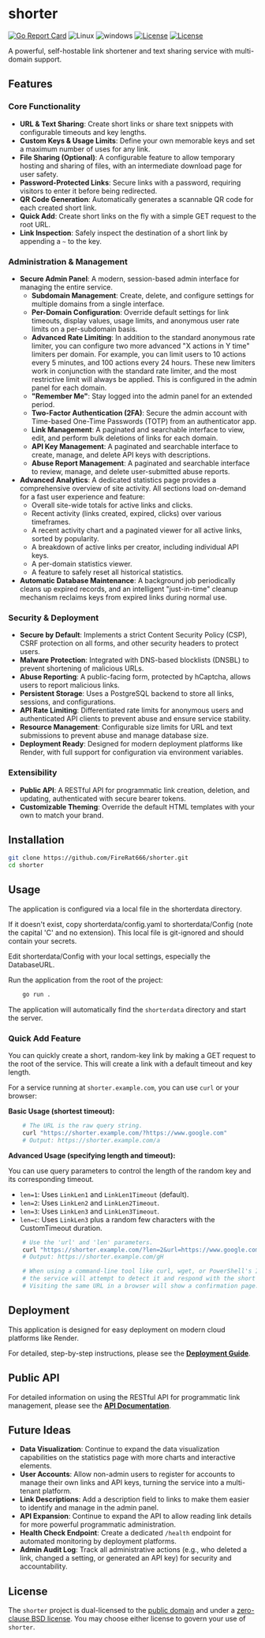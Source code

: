 # shorter

[![Go Report Card](https://goreportcard.com/badge/github.com/FireRat666/shorter)](https://goreportcard.com/report/github.com/FireRat666/shorter)
![Linux](https://img.shields.io/badge/Supports-Linux-green.svg)
![windows](https://img.shields.io/badge/Supports-windows-green.svg)
[![License](https://img.shields.io/badge/License-UNLICENSE-blue.svg)](https://raw.githubusercontent.com/FireRat666/shorter/master/UNLICENSE)
[![License](https://img.shields.io/badge/License-0BSD-blue.svg)](https://raw.githubusercontent.com/FireRat666/shorter/master/LICENSE)

A powerful, self-hostable link shortener and text sharing service with multi-domain support.

## Features

### Core Functionality

* **URL & Text Sharing**: Create short links or share text snippets with configurable timeouts and key lengths.
* **Custom Keys & Usage Limits**: Define your own memorable keys and set a maximum number of uses for any link.
* **File Sharing (Optional)**: A configurable feature to allow temporary hosting and sharing of files, with an intermediate download page for user safety.
* **Password-Protected Links**: Secure links with a password, requiring visitors to enter it before being redirected.
* **QR Code Generation**: Automatically generates a scannable QR code for each created short link.
* **Quick Add**: Create short links on the fly with a simple GET request to the root URL.
* **Link Inspection**: Safely inspect the destination of a short link by appending a `~` to the key.

### Administration & Management

* **Secure Admin Panel**: A modern, session-based admin interface for managing the entire service.
  * **Subdomain Management**: Create, delete, and configure settings for multiple domains from a single interface.
  * **Per-Domain Configuration**: Override default settings for link timeouts, display values, usage limits, and anonymous user rate limits on a per-subdomain basis.
  * **Advanced Rate Limiting**: In addition to the standard anonymous rate limiter, you can configure two more advanced "X actions in Y time" limiters per domain. For example, you can limit users to 10 actions every 5 minutes, and 100 actions every 24 hours. These new limiters work in conjunction with the standard rate limiter, and the most restrictive limit will always be applied. This is configured in the admin panel for each domain.
  * **"Remember Me"**: Stay logged into the admin panel for an extended period.
  * **Two-Factor Authentication (2FA)**: Secure the admin account with Time-based One-Time Passwords (TOTP) from an authenticator app.
  * **Link Management**: A paginated and searchable interface to view, edit, and perform bulk deletions of links for each domain.
  * **API Key Management**: A paginated and searchable interface to create, manage, and delete API keys with descriptions.
  * **Abuse Report Management**: A paginated and searchable interface to review, manage, and delete user-submitted abuse reports.
* **Advanced Analytics**: A dedicated statistics page provides a comprehensive overview of site activity. All sections load on-demand for a fast user experience and feature:
  * Overall site-wide totals for active links and clicks.
  * Recent activity (links created, expired, clicks) over various timeframes.
  * A recent activity chart and a paginated viewer for all active links, sorted by popularity.
  * A breakdown of active links per creator, including individual API keys.
  * A per-domain statistics viewer.
  * A feature to safely reset all historical statistics.
* **Automatic Database Maintenance**: A background job periodically cleans up expired records, and an intelligent "just-in-time" cleanup mechanism reclaims keys from expired links during normal use.

### Security & Deployment

* **Secure by Default**: Implements a strict Content Security Policy (CSP), CSRF protection on all forms, and other security headers to protect users.
* **Malware Protection**: Integrated with DNS-based blocklists (DNSBL) to prevent shortening of malicious URLs.
* **Abuse Reporting**: A public-facing form, protected by hCaptcha, allows users to report malicious links.
* **Persistent Storage**: Uses a PostgreSQL backend to store all links, sessions, and configurations.
* **API Rate Limiting**: Differentiated rate limits for anonymous users and authenticated API clients to prevent abuse and ensure service stability.
* **Resource Management**: Configurable size limits for URL and text submissions to prevent abuse and manage database size.
* **Deployment Ready**: Designed for modern deployment platforms like Render, with full support for configuration via environment variables.

### Extensibility

* **Public API**: A RESTful API for programmatic link creation, deletion, and updating, authenticated with secure bearer tokens.
* **Customizable Theming**: Override the default HTML templates with your own to match your brand.

## Installation

```bash
git clone https://github.com/FireRat666/shorter.git
cd shorter
```

## Usage

The application is configured via a local file in the shorterdata directory.

If it doesn't exist, copy shorterdata/config.yaml to shorterdata/Config (note the capital 'C' and no extension). This local file is git-ignored and should contain your secrets.

Edit shorterdata/Config with your local settings, especially the DatabaseURL.

Run the application from the root of the project:

```bash
    go run .
```

The application will automatically find the `shorterdata` directory and start the server.

### Quick Add Feature

You can quickly create a short, random-key link by making a GET request to the root of the service. This will create a link with a default timeout and key length.

For a service running at `shorter.example.com`, you can use `curl` or your browser:

**Basic Usage (shortest timeout):**

```bash
    # The URL is the raw query string.
    curl "https://shorter.example.com/?https://www.google.com"
    # Output: https://shorter.example.com/a
```

**Advanced Usage (specifying length and timeout):**

You can use query parameters to control the length of the random key and its corresponding timeout.

* `len=1`: Uses `LinkLen1` and `LinkLen1Timeout` (default).
* `len=2`: Uses `LinkLen2` and `LinkLen2Timeout`.
* `len=3`: Uses `LinkLen3` and `LinkLen3Timeout`.
* `len=c`: Uses `LinkLen3` plus a random few characters with the CustomTimeout duration.

```bash
    # Use the 'url' and 'len' parameters.
    curl "https://shorter.example.com/?len=2&url=https://www.google.com"
    # Output: https://shorter.example.com/gH

    # When using a command-line tool like curl, wget, or PowerShell's Invoke-WebRequest, 
    # the service will attempt to detect it and respond with the short URL as plain text, suitable for scripting.
    # Visiting the same URL in a browser will show a confirmation page.
```

## Deployment

This application is designed for easy deployment on modern cloud platforms like Render.

For detailed, step-by-step instructions, please see the **[Deployment Guide](DEPLOYMENT.md)**.

## Public API

For detailed information on using the RESTful API for programmatic link management, please see the **[API Documentation](API.md)**.

## Future Ideas

* **Data Visualization**: Continue to expand the data visualization capabilities on the statistics page with more charts and interactive elements.
* **User Accounts**: Allow non-admin users to register for accounts to manage their own links and API keys, turning the service into a multi-tenant platform.
* **Link Descriptions**: Add a description field to links to make them easier to identify and manage in the admin panel.
* **API Expansion**: Continue to expand the API to allow reading link details for more powerful programmatic administration.
* **Health Check Endpoint**: Create a dedicated `/health` endpoint for automated monitoring by deployment platforms.
* **Admin Audit Log**: Track all administrative actions (e.g., who deleted a link, changed a setting, or generated an API key) for security and accountability.

## License

The `shorter` project is dual-licensed to the [public domain](UNLICENSE) and under a [zero-clause BSD license](LICENSE). You may choose either license to govern your use of `shorter`.
